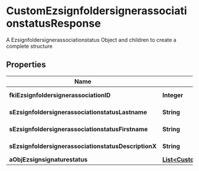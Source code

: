 

# CustomEzsignfoldersignerassociationstatusResponse

A Ezsignfoldersignerassociationstatus Object and children to create a complete structure

## Properties

| Name | Type | Description | Notes |
|------------ | ------------- | ------------- | -------------|
|**fkiEzsignfoldersignerassociationID** | **Integer** | The unique ID of the Ezsignfoldersignerassociation |  |
|**sEzsignfoldersignerassociationstatusLastname** | **String** | The last name of the Ezsignsigner |  [optional] |
|**sEzsignfoldersignerassociationstatusFirstname** | **String** | The first name of the Ezsignsigner |  [optional] |
|**sEzsignfoldersignerassociationstatusDescriptionX** | **String** | The description of the Ezsignsigner |  [optional] |
|**aObjEzsignsignaturestatus** | [**List&lt;CustomEzsignsignaturestatusResponse&gt;**](CustomEzsignsignaturestatusResponse.md) |  |  |



